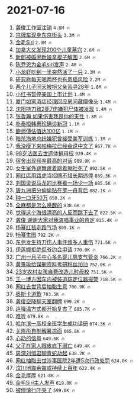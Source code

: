 # 2021-07-16

1. [龚俊工作室注销](https://s.weibo.com/weibo?q=%23%E9%BE%9A%E4%BF%8A%E5%B7%A5%E4%BD%9C%E5%AE%A4%E6%B3%A8%E9%94%80%23&Refer=top) `4.8M 🔥`
1. [京牌车现身东京街头](https://s.weibo.com/weibo?q=%23%E4%BA%AC%E7%89%8C%E8%BD%A6%E7%8E%B0%E8%BA%AB%E4%B8%9C%E4%BA%AC%E8%A1%97%E5%A4%B4%23&Refer=top) `3.3M 🔥`
1. [金毛Siri](https://s.weibo.com/weibo?q=%23%E9%87%91%E6%AF%9BSiri%23&Refer=top) `2.9M 🔥`
1. [加拿大又发现200个儿童墓穴](https://s.weibo.com/weibo?q=%23%E5%8A%A0%E6%8B%BF%E5%A4%A7%E5%8F%88%E5%8F%91%E7%8E%B0200%E4%B8%AA%E5%84%BF%E7%AB%A5%E5%A2%93%E7%A9%B4%23&Refer=top) `2.6M 🔥`
1. [新郎被婚闹新娘拿棍子解围](https://s.weibo.com/weibo?q=%23%E6%96%B0%E9%83%8E%E8%A2%AB%E5%A9%9A%E9%97%B9%E6%96%B0%E5%A8%98%E6%8B%BF%E6%A3%8D%E5%AD%90%E8%A7%A3%E5%9B%B4%23&Refer=top) `2.6M 🔥`
1. [陈乔恩为金毛siri发声](https://s.weibo.com/weibo?q=%E9%99%88%E4%B9%94%E6%81%A9%E4%B8%BA%E9%87%91%E6%AF%9Bsiri%E5%8F%91%E5%A3%B0&Refer=top) `2.4M 🔥`
1. [小龙虾吃到一半突然活了一只](https://s.weibo.com/weibo?q=%23%E5%B0%8F%E9%BE%99%E8%99%BE%E5%90%83%E5%88%B0%E4%B8%80%E5%8D%8A%E7%AA%81%E7%84%B6%E6%B4%BB%E4%BA%86%E4%B8%80%E5%8F%AA%23&Refer=top) `2.3M 🔥`
1. [研究称每天喝两杯也有患癌风险](https://s.weibo.com/weibo?q=%23%E7%A0%94%E7%A9%B6%E7%A7%B0%E6%AF%8F%E5%A4%A9%E5%96%9D%E4%B8%A4%E6%9D%AF%E4%B9%9F%E6%9C%89%E6%82%A3%E7%99%8C%E9%A3%8E%E9%99%A9%23&Refer=top) `2.2M 🔥`
1. [两个儿子同天被拐父亲苦寻28年](https://s.weibo.com/weibo?q=%23%E4%B8%A4%E4%B8%AA%E5%84%BF%E5%AD%90%E5%90%8C%E5%A4%A9%E8%A2%AB%E6%8B%90%E7%88%B6%E4%BA%B2%E8%8B%A6%E5%AF%BB28%E5%B9%B4%23&Refer=top) `1.8M 🔥`
1. [小红书暂停美国上市计划](https://s.weibo.com/weibo?q=%23%E5%B0%8F%E7%BA%A2%E4%B9%A6%E6%9A%82%E5%81%9C%E7%BE%8E%E5%9B%BD%E4%B8%8A%E5%B8%82%E8%AE%A1%E5%88%92%23&Refer=top) `1.4M 🔥`
1. [厦门如家酒店经理回应房间藏摄像头](https://s.weibo.com/weibo?q=%23%E5%8E%A6%E9%97%A8%E5%A6%82%E5%AE%B6%E9%85%92%E5%BA%97%E7%BB%8F%E7%90%86%E5%9B%9E%E5%BA%94%E6%88%BF%E9%97%B4%E8%97%8F%E6%91%84%E5%83%8F%E5%A4%B4%23&Refer=top) `1.4M 🔥`
1. [沈阳持刀致2死7伤嫌犯尸体被发现](https://s.weibo.com/weibo?q=%23%E6%B2%88%E9%98%B3%E6%8C%81%E5%88%80%E8%87%B42%E6%AD%BB7%E4%BC%A4%E5%AB%8C%E7%8A%AF%E5%B0%B8%E4%BD%93%E8%A2%AB%E5%8F%91%E7%8E%B0%23&Refer=top) `1.4M 🔥`
1. [张哲瀚 如果伤害我是你的天性](https://s.weibo.com/weibo?q=%E5%BC%A0%E5%93%B2%E7%80%9A%20%E5%A6%82%E6%9E%9C%E4%BC%A4%E5%AE%B3%E6%88%91%E6%98%AF%E4%BD%A0%E7%9A%84%E5%A4%A9%E6%80%A7&Refer=top) `1.3M 🔥`
1. [朴泰桓韩惠珍确诊新冠](https://s.weibo.com/weibo?q=%23%E6%9C%B4%E6%B3%B0%E6%A1%93%E9%9F%A9%E6%83%A0%E7%8F%8D%E7%A1%AE%E8%AF%8A%E6%96%B0%E5%86%A0%23&Refer=top) `1.1M 🔥`
1. [鲍师傅估值达100亿](https://s.weibo.com/weibo?q=%23%E9%B2%8D%E5%B8%88%E5%82%85%E4%BC%B0%E5%80%BC%E8%BE%BE100%E4%BA%BF%23&Refer=top) `1.1M 🔥`
1. [暗杀海地总统嫌犯曾接受美军训练](https://s.weibo.com/weibo?q=%23%E6%9A%97%E6%9D%80%E6%B5%B7%E5%9C%B0%E6%80%BB%E7%BB%9F%E5%AB%8C%E7%8A%AF%E6%9B%BE%E6%8E%A5%E5%8F%97%E7%BE%8E%E5%86%9B%E8%AE%AD%E7%BB%83%23&Refer=top) `1.1M 🔥`
1. [我没瘦下来帕梅拉已经会说中文了](https://s.weibo.com/weibo?q=%23%E6%88%91%E6%B2%A1%E7%98%A6%E4%B8%8B%E6%9D%A5%E5%B8%95%E6%A2%85%E6%8B%89%E5%B7%B2%E7%BB%8F%E4%BC%9A%E8%AF%B4%E4%B8%AD%E6%96%87%E4%BA%86%23&Refer=top) `967.7K 🔥`
1. [98岁法医去世遗体捐母校](https://s.weibo.com/weibo?q=%2398%E5%B2%81%E6%B3%95%E5%8C%BB%E5%8E%BB%E4%B8%96%E9%81%97%E4%BD%93%E6%8D%90%E6%AF%8D%E6%A0%A1%23&Refer=top) `939.4K 🔥`
1. [宿舍出现频率最高的对话](https://s.weibo.com/weibo?q=%23%E5%AE%BF%E8%88%8D%E5%87%BA%E7%8E%B0%E9%A2%91%E7%8E%87%E6%9C%80%E9%AB%98%E7%9A%84%E5%AF%B9%E8%AF%9D%23&Refer=top) `909.9K 🔥`
1. [女生室外跳舞跳着跳着就社死了](https://s.weibo.com/weibo?q=%23%E5%A5%B3%E7%94%9F%E5%AE%A4%E5%A4%96%E8%B7%B3%E8%88%9E%E8%B7%B3%E7%9D%80%E8%B7%B3%E7%9D%80%E5%B0%B1%E7%A4%BE%E6%AD%BB%E4%BA%86%23&Refer=top) `892.5K 🔥`
1. [网红店用路虎当招牌不惜长期违停](https://s.weibo.com/weibo?q=%23%E7%BD%91%E7%BA%A2%E5%BA%97%E7%94%A8%E8%B7%AF%E8%99%8E%E5%BD%93%E6%8B%9B%E7%89%8C%E4%B8%8D%E6%83%9C%E9%95%BF%E6%9C%9F%E8%BF%9D%E5%81%9C%23&Refer=top) `889.3K 🔥`
1. [刘国梁说马龙的比赛看一场少一场](https://s.weibo.com/weibo?q=%23%E5%88%98%E5%9B%BD%E6%A2%81%E8%AF%B4%E9%A9%AC%E9%BE%99%E7%9A%84%E6%AF%94%E8%B5%9B%E7%9C%8B%E4%B8%80%E5%9C%BA%E5%B0%91%E4%B8%80%E5%9C%BA%23&Refer=top) `885.5K 🔥`
1. [唐九洲把分偷偷贴在罗一舟背后](https://s.weibo.com/weibo?q=%23%E5%94%90%E4%B9%9D%E6%B4%B2%E6%8A%8A%E5%88%86%E5%81%B7%E5%81%B7%E8%B4%B4%E5%9C%A8%E7%BD%97%E4%B8%80%E8%88%9F%E8%83%8C%E5%90%8E%23&Refer=top) `882.1K 🔥`
1. [种一口牙50万](https://s.weibo.com/weibo?q=%23%E7%A7%8D%E4%B8%80%E5%8F%A3%E7%89%9950%E4%B8%87%23&Refer=top) `850.2K 🔥`
1. [全麻都是怎么唤醒的](https://s.weibo.com/weibo?q=%23%E5%85%A8%E9%BA%BB%E9%83%BD%E6%98%AF%E6%80%8E%E4%B9%88%E5%94%A4%E9%86%92%E7%9A%84%23&Refer=top) `838.6K 🔥`
1. [觉得这个海很漂亮的人反而跳下去了](https://s.weibo.com/weibo?q=%23%E8%A7%89%E5%BE%97%E8%BF%99%E4%B8%AA%E6%B5%B7%E5%BE%88%E6%BC%82%E4%BA%AE%E7%9A%84%E4%BA%BA%E5%8F%8D%E8%80%8C%E8%B7%B3%E4%B8%8B%E5%8E%BB%E4%BA%86%23&Refer=top) `822.5K 🔥`
1. [龚俊 谢谢大家对我演唱事业的肯定](https://s.weibo.com/weibo?q=%E9%BE%9A%E4%BF%8A%20%E8%B0%A2%E8%B0%A2%E5%A4%A7%E5%AE%B6%E5%AF%B9%E6%88%91%E6%BC%94%E5%94%B1%E4%BA%8B%E4%B8%9A%E7%9A%84%E8%82%AF%E5%AE%9A&Refer=top) `815.4K 🔥`
1. [杨幂红毯走路气场](https://s.weibo.com/weibo?q=%23%E6%9D%A8%E5%B9%82%E7%BA%A2%E6%AF%AF%E8%B5%B0%E8%B7%AF%E6%B0%94%E5%9C%BA%23&Refer=top) `809.1K 🔥`
1. [杨幂生图](https://s.weibo.com/weibo?q=%23%E6%9D%A8%E5%B9%82%E7%94%9F%E5%9B%BE%23&Refer=top) `792.2K 🔥`
1. [东莞发生持刀伤人事件致多人重伤](https://s.weibo.com/weibo?q=%E4%B8%9C%E8%8E%9E%E5%8F%91%E7%94%9F%E6%8C%81%E5%88%80%E4%BC%A4%E4%BA%BA%E4%BA%8B%E4%BB%B6%E8%87%B4%E5%A4%9A%E4%BA%BA%E9%87%8D%E4%BC%A4&Refer=top) `771.5K 🔥`
1. [伊莲娜拒绝侃爷约会申请](https://s.weibo.com/weibo?q=%23%E4%BC%8A%E8%8E%B2%E5%A8%9C%E6%8B%92%E7%BB%9D%E4%BE%83%E7%88%B7%E7%BA%A6%E4%BC%9A%E7%94%B3%E8%AF%B7%23&Refer=top) `770.0K 🔥`
1. [广州一月子中心多名婴儿患支气管炎](https://s.weibo.com/weibo?q=%23%E5%B9%BF%E5%B7%9E%E4%B8%80%E6%9C%88%E5%AD%90%E4%B8%AD%E5%BF%83%E5%A4%9A%E5%90%8D%E5%A9%B4%E5%84%BF%E6%82%A3%E6%94%AF%E6%B0%94%E7%AE%A1%E7%82%8E%23&Refer=top) `766.2K 🔥`
1. [黄景瑜给误删资料考研粉丝加油](https://s.weibo.com/weibo?q=%23%E9%BB%84%E6%99%AF%E7%91%9C%E7%BB%99%E8%AF%AF%E5%88%A0%E8%B5%84%E6%96%99%E8%80%83%E7%A0%94%E7%B2%89%E4%B8%9D%E5%8A%A0%E6%B2%B9%23&Refer=top) `752.0K 🔥`
1. [23岁农村女孩自费改造儿时母校](https://s.weibo.com/weibo?q=%2323%E5%B2%81%E5%86%9C%E6%9D%91%E5%A5%B3%E5%AD%A9%E8%87%AA%E8%B4%B9%E6%94%B9%E9%80%A0%E5%84%BF%E6%97%B6%E6%AF%8D%E6%A0%A1%23&Refer=top) `751.5K 🔥`
1. [王一博方因车内被装追踪定位器报警](https://s.weibo.com/weibo?q=%23%E7%8E%8B%E4%B8%80%E5%8D%9A%E6%96%B9%E5%9B%A0%E8%BD%A6%E5%86%85%E8%A2%AB%E8%A3%85%E8%BF%BD%E8%B8%AA%E5%AE%9A%E4%BD%8D%E5%99%A8%E6%8A%A5%E8%AD%A6%23&Refer=top) `718.5K 🔥`
1. [网红去世背后抽脂生意](https://s.weibo.com/weibo?q=%23%E7%BD%91%E7%BA%A2%E5%8E%BB%E4%B8%96%E8%83%8C%E5%90%8E%E6%8A%BD%E8%84%82%E7%94%9F%E6%84%8F%23&Refer=top) `706.9K 🔥`
1. [奥斯卡道歉](https://s.weibo.com/weibo?q=%23%E5%A5%A5%E6%96%AF%E5%8D%A1%E9%81%93%E6%AD%89%23&Refer=top) `703.5K 🔥`
1. [龚俊空降聊天室翻牌](https://s.weibo.com/weibo?q=%23%E9%BE%9A%E4%BF%8A%E7%A9%BA%E9%99%8D%E8%81%8A%E5%A4%A9%E5%AE%A4%E7%BF%BB%E7%89%8C%23&Refer=top) `699.2K 🔥`
1. [连降温方式都开始复古了](https://s.weibo.com/weibo?q=%23%E8%BF%9E%E9%99%8D%E6%B8%A9%E6%96%B9%E5%BC%8F%E9%83%BD%E5%BC%80%E5%A7%8B%E5%A4%8D%E5%8F%A4%E4%BA%86%23&Refer=top) `685.7K 🔥`
1. [难听](https://s.weibo.com/weibo?q=%E9%9A%BE%E5%90%AC&Refer=top) `679.8K 🔥`
1. [哈尔滨一高校全班学生成功读研](https://s.weibo.com/weibo?q=%23%E5%93%88%E5%B0%94%E6%BB%A8%E4%B8%80%E9%AB%98%E6%A0%A1%E5%85%A8%E7%8F%AD%E5%AD%A6%E7%94%9F%E6%88%90%E5%8A%9F%E8%AF%BB%E7%A0%94%23&Refer=top) `674.3K 🔥`
1. [关晓彤自制解暑凉面](https://s.weibo.com/weibo?q=%23%E5%85%B3%E6%99%93%E5%BD%A4%E8%87%AA%E5%88%B6%E8%A7%A3%E6%9A%91%E5%87%89%E9%9D%A2%23&Refer=top) `665.8K 🔥`
1. [心动的信号](https://s.weibo.com/weibo?q=%E5%BF%83%E5%8A%A8%E7%9A%84%E4%BF%A1%E5%8F%B7&Refer=top) `649.6K 🔥`
1. [父子在家人眼皮底下溺亡](https://s.weibo.com/weibo?q=%23%E7%88%B6%E5%AD%90%E5%9C%A8%E5%AE%B6%E4%BA%BA%E7%9C%BC%E7%9A%AE%E5%BA%95%E4%B8%8B%E6%BA%BA%E4%BA%A1%23&Refer=top) `649.4K 🔥`
1. [周深刘惜君聊青蛇劫起](https://s.weibo.com/weibo?q=%23%E5%91%A8%E6%B7%B1%E5%88%98%E6%83%9C%E5%90%9B%E8%81%8A%E9%9D%92%E8%9B%87%E5%8A%AB%E8%B5%B7%23&Refer=top) `638.2K 🔥`
1. [网红抽脂去世涉事医院2年遭5次行政处罚](https://s.weibo.com/weibo?q=%23%E7%BD%91%E7%BA%A2%E6%8A%BD%E8%84%82%E5%8E%BB%E4%B8%96%E6%B6%89%E4%BA%8B%E5%8C%BB%E9%99%A22%E5%B9%B4%E9%81%AD5%E6%AC%A1%E8%A1%8C%E6%94%BF%E5%A4%84%E7%BD%9A%23&Refer=top) `624.0K 🔥`
1. [汶川地震余震或持续上百年](https://s.weibo.com/weibo?q=%23%E6%B1%B6%E5%B7%9D%E5%9C%B0%E9%9C%87%E4%BD%99%E9%9C%87%E6%88%96%E6%8C%81%E7%BB%AD%E4%B8%8A%E7%99%BE%E5%B9%B4%23&Refer=top) `622.4K 🔥`
1. [金毛厚厚](https://s.weibo.com/weibo?q=%E9%87%91%E6%AF%9B%E5%8E%9A%E5%8E%9A&Refer=top) `621.8K 🔥`
1. [金毛Siri主人发声](https://s.weibo.com/weibo?q=%23%E9%87%91%E6%AF%9BSiri%E4%B8%BB%E4%BA%BA%E5%8F%91%E5%A3%B0%23&Refer=top) `619.0K 🔥`
1. [被傅慎行吓哭了](https://s.weibo.com/weibo?q=%23%E8%A2%AB%E5%82%85%E6%85%8E%E8%A1%8C%E5%90%93%E5%93%AD%E4%BA%86%23&Refer=top) `599.0K 🔥`
